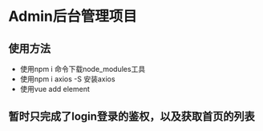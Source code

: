 # Admin后台管理项目

## 使用方法

+ 使用npm i 命令下载node_modules工具
+ 使用npm i axios -S 安装axios 
+ 使用vue add element

## 暂时只完成了login登录的鉴权，以及获取首页的列表